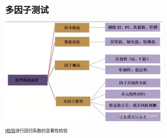 # 多因子测试

![模型构建流程](/量化投资/reference/模型构建流程.png)

[t检验](https://zhuanlan.zhihu.com/p/138711532)进行回归系数的显著性检验



